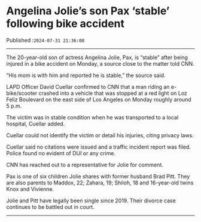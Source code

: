 # Angelina Jolie’s son Pax ‘stable’ following bike accident

Published :`2024-07-31 21:36:08`

---

The 20-year-old son of actress Angelina Jolie, Pax, is “stable” after being injured in a bike accident on Monday, a source close to the matter told CNN.

“His mom is with him and reported he is stable,” the source said.

LAPD Officer David Cuellar confirmed to CNN that a man riding an e-bike/scooter crashed into a vehicle that was stopped at a red light on Loz Feliz Boulevard on the east side of Los Angeles on Monday roughly around 5 p.m.

The victim was in stable condition when he was transported to a local hospital, Cuellar added.

Cuellar could not identify the victim or detail his injuries, citing privacy laws.

Cuellar said no citations were issued and a traffic incident report was filed. Police found no evident of DUI or any crime.

CNN has reached out to a representative for Jolie for comment.

Pax is one of six children Jolie shares with former husband Brad Pitt. They are also parents to Maddox, 22; Zahara, 19; Shiloh, 18 and 16-year-old twins Knox and Vivienne.

Jolie and Pitt have legally been single since 2019. Their divorce case continues to be battled out in court.

---

